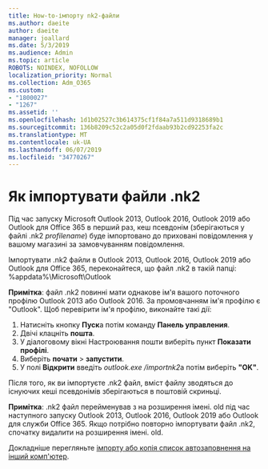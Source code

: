 ```yaml
---
title: How-to-імпорту nk2-файли
ms.author: daeite
author: daeite
manager: joallard
ms.date: 5/3/2019
ms.audience: Admin
ms.topic: article
ROBOTS: NOINDEX, NOFOLLOW
localization_priority: Normal
ms.collection: Adm_O365
ms.custom:
- "1800027"
- "1267"
ms.assetid: ''
ms.openlocfilehash: 1d1b02527c3b614375cf1f84a7a511d9318689b1
ms.sourcegitcommit: 136b8209c52c2a05d0f2fdaab93b2cd92253fa2c
ms.translationtype: MT
ms.contentlocale: uk-UA
ms.lasthandoff: 06/07/2019
ms.locfileid: "34770267"
---
```

# <a name="how-to-import-nk2-files"></a>Як імпортувати файли .nk2 

Під час запуску Microsoft Outlook 2013, Outlook 2016, Outlook 2019 або Outlook для Office 365 в перший раз, кеш псевдонім (зберігаються у файлі .nk2 *profilename*) буде імпортовано до приховані повідомлення у вашому магазині за замовчуванням повідомлення.

Імпортувати .nk2 файли в Outlook 2013, Outlook 2016, Outlook 2019 або Outlook для Office 365, переконайтеся, що файл .nk2 в такій папці: %appdata%\Microsoft\Outlook

**Примітка**: файл .nk2 повинні мати однакове ім'я вашого поточного профілю Outlook 2013 або Outlook 2016. За промовчанням ім'я профілю є "Outlook". Щоб перевірити ім'я профілю, виконайте такі дії: 
1. Натисніть кнопку **Пуск**а потім команду **Панель управления**.
2. Двічі клацніть **пошта**.
3. У діалоговому вікні Настроювання пошти виберіть пункт **Показати профілі**.
4. Виберіть **почати** > **запустити**.
5. У полі **Відкрити** введіть *outlook.exe /importnk2*а потім виберіть **"OK"**. 

Після того, як ви імпортуєте .nk2 файл, вміст файлу зводяться до існуючих кеші псевдонімів зберігаються в поштовій скриньці.

**Примітка**: .nk2 файл перейменував з на розширення імені. old під час наступного запуску Outlook 2013, Outlook 2016, Outlook 2019 або Outlook для служби Office 365. Якщо потрібно повторно імпортувати файл .nk2, спочатку видалити на розширення імені. old.

Докладніше перегляньте [імпорту або копія список автозаповнення на інший комп'ютер](https://support.microsoft.com/help/2806550/how-to-import-nk2-files-into-outlook%).